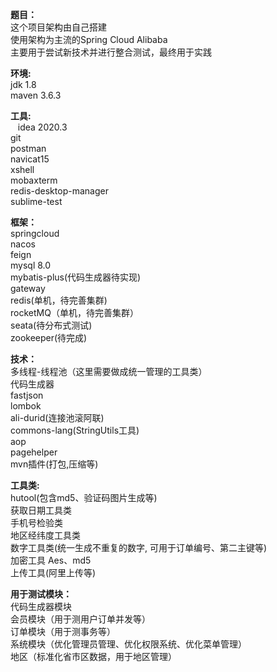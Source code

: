 **题目：**<br/>
    这个项目架构由自己搭建<br/>
    使用架构为主流的Spring Cloud Alibaba<br/>
    主要用于尝试新技术并进行整合测试，最终用于实践<br/>

**环境:**
    <br/> jdk 1.8
    <br/> maven 3.6.3
    

**工具:**
<br/>&nbsp;&nbsp; idea 2020.3
&nbsp;&nbsp;<br/> git
&nbsp;&nbsp;<br/> postman
&nbsp;&nbsp;<br/> navicat15
&nbsp;&nbsp;<br/> xshell
&nbsp;&nbsp;<br/> mobaxterm
&nbsp;&nbsp;<br/> redis-desktop-manager
&nbsp;&nbsp;<br/> sublime-test
    
**框架：**
    <br/> springcloud 
    <br/> nacos
    <br/> feign
    <br/> mysql 8.0
    <br/> mybatis-plus(代码生成器待实现)
    <br/> gateway
    <br/> redis(单机，待完善集群)
    <br/> rocketMQ（单机，待完善集群）
    <br/> seata(待分布式测试)
    <br/> zookeeper(待完成)
    
**技术：**
    <br/> 多线程-线程池（这里需要做成统一管理的工具类）
    <br/> 代码生成器
    <br/> fastjson
    <br/> lombok
    <br/> ali-durid(连接池滚阿联)
    <br/> commons-lang(StringUtils工具)
    <br/> aop
    <br/> pagehelper
    <br/> mvn插件(打包,压缩等)
    
**工具类:**
    <br/> hutool(包含md5、验证码图片生成等)
    <br/> 获取日期工具类
    <br/> 手机号检验类
    <br/> 地区经纬度工具类
    <br/> 数字工具类(统一生成不重复的数字, 可用于订单编号、第二主键等)
    <br/> 加密工具 Aes、md5
    <br/> 上传工具(阿里上传等)
    
**用于测试模块：**
    <br/> 代码生成器模块
    <br/> 会员模块（用于测用户订单并发等）
    <br/> 订单模块（用于测事务等）
    <br/> 系统模块（优化管理员管理、优化权限系统、优化菜单管理）
    <br/> 地区（标准化省市区数据，用于地区管理）
    
    
